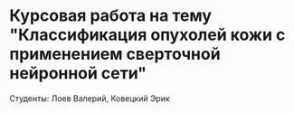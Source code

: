 # Курсовая работа на тему "Классификация опухолей кожи с применением сверточной нейронной сети"
Студенты: Лоев Валерий, Ковецкий Эрик
